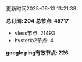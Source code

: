 更新时间2025-06-13 13:21:38

**总订阅: 204**
**总节点: 45717**
- vless节点: 21493
- hysteria2节点: 4

**google ping有效节点: 226**
